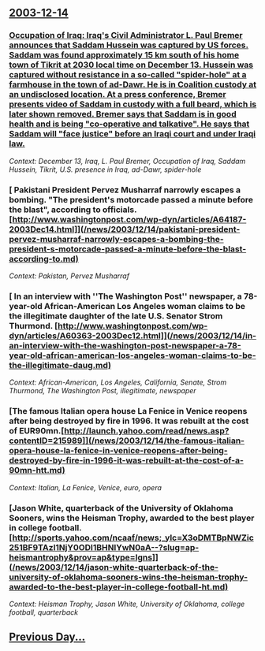 ## [2003-12-14](/news/2003/12/14/index.md)

### [ Occupation of Iraq: Iraq's Civil Administrator L. Paul Bremer announces that Saddam Hussein was captured by US forces. Saddam was found approximately 15 km south of his home town of Tikrit at 2030 local time on December 13. Hussein was captured without resistance in a so-called "spider-hole" at a farmhouse in the town of ad-Dawr. He is in Coalition custody at an undisclosed location. At a press conference, Bremer presents video of Saddam in custody with a full beard, which is later shown removed. Bremer says that Saddam is in good health and is being "co-operative and talkative". He says that Saddam will "face justice" before an Iraqi court and under Iraqi law. ](/news/2003/12/14/occupation-of-iraq-p-iraq-s-civil-administrator-l-paul-bremer-announces-that-saddam-hussein-was-captured-by-us-forces-saddam-was-found-ap.md)
_Context: December 13, Iraq, L. Paul Bremer, Occupation of Iraq, Saddam Hussein, Tikrit, U.S. presence in Iraq, ad-Dawr, spider-hole_

### [ Pakistani President Pervez Musharraf narrowly escapes a bombing. "The president's motorcade passed a minute before the blast", according to officials. [http://www.washingtonpost.com/wp-dyn/articles/A64187-2003Dec14.html]](/news/2003/12/14/pakistani-president-pervez-musharraf-narrowly-escapes-a-bombing-the-president-s-motorcade-passed-a-minute-before-the-blast-according-to.md)
_Context: Pakistan, Pervez Musharraf_

### [ In an interview with ''The Washington Post'' newspaper, a 78-year-old African-American Los Angeles woman claims to be the illegitimate daughter of the late U.S. Senator Strom Thurmond. [http://www.washingtonpost.com/wp-dyn/articles/A60363-2003Dec12.html]](/news/2003/12/14/in-an-interview-with-the-washington-post-newspaper-a-78-year-old-african-american-los-angeles-woman-claims-to-be-the-illegitimate-daug.md)
_Context: African-American, Los Angeles, California, Senate, Strom Thurmond, The Washington Post, illegitimate, newspaper_

### [The famous Italian opera house La Fenice in Venice reopens after being destroyed by fire in 1996. It was rebuilt at the cost of EUR90mn.[http://launch.yahoo.com/read/news.asp?contentID=215989]](/news/2003/12/14/the-famous-italian-opera-house-la-fenice-in-venice-reopens-after-being-destroyed-by-fire-in-1996-it-was-rebuilt-at-the-cost-of-a-90mn-htt.md)
_Context: Italian, La Fenice, Venice, euro, opera_

### [Jason White, quarterback of the University of Oklahoma Sooners, wins the Heisman Trophy, awarded to the best player in college football. [http://sports.yahoo.com/ncaaf/news;_ylc=X3oDMTBpNWZic251BF9TAzI1NjY0ODI1BHNlYwN0aA--?slug=ap-heismantrophy&prov=ap&type=lgns]](/news/2003/12/14/jason-white-quarterback-of-the-university-of-oklahoma-sooners-wins-the-heisman-trophy-awarded-to-the-best-player-in-college-football-ht.md)
_Context: Heisman Trophy, Jason White, University of Oklahoma, college football, quarterback_

## [Previous Day...](/news/2003/12/13/index.md)

